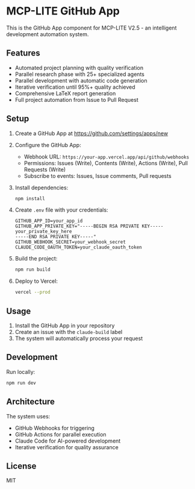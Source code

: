 # MCP-LITE GitHub App

This is the GitHub App component for MCP-LITE V2.5 - an intelligent development automation system.

## Features

- Automated project planning with quality verification
- Parallel research phase with 25+ specialized agents
- Parallel development with automatic code generation
- Iterative verification until 95%+ quality achieved
- Comprehensive LaTeX report generation
- Full project automation from Issue to Pull Request

## Setup

1. Create a GitHub App at https://github.com/settings/apps/new

2. Configure the GitHub App:
   - Webhook URL: `https://your-app.vercel.app/api/github/webhooks`
   - Permissions: Issues (Write), Contents (Write), Actions (Write), Pull Requests (Write)
   - Subscribe to events: Issues, Issue comments, Pull requests

3. Install dependencies:
   ```bash
   npm install
   ```

4. Create `.env` file with your credentials:
   ```
   GITHUB_APP_ID=your_app_id
   GITHUB_APP_PRIVATE_KEY="-----BEGIN RSA PRIVATE KEY-----
   your_private_key_here
   -----END RSA PRIVATE KEY-----"
   GITHUB_WEBHOOK_SECRET=your_webhook_secret
   CLAUDE_CODE_OAUTH_TOKEN=your_claude_oauth_token
   ```

5. Build the project:
   ```bash
   npm run build
   ```

6. Deploy to Vercel:
   ```bash
   vercel --prod
   ```

## Usage

1. Install the GitHub App in your repository
2. Create an issue with the `claude-build` label
3. The system will automatically process your request

## Development

Run locally:
```bash
npm run dev
```

## Architecture

The system uses:
- GitHub Webhooks for triggering
- GitHub Actions for parallel execution
- Claude Code for AI-powered development
- Iterative verification for quality assurance

## License

MIT